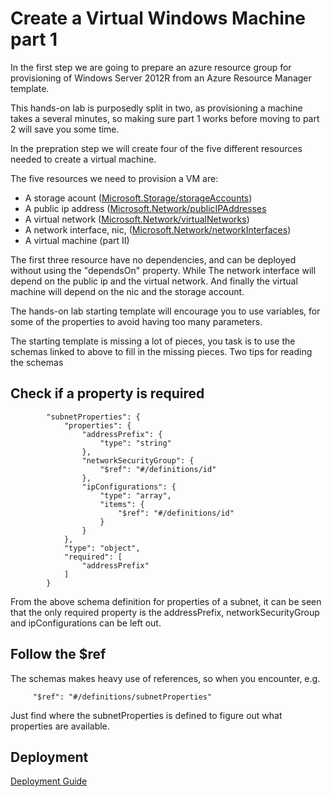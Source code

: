 # Create a Virtual Windows Machine part 1

In the first step we are going to prepare an azure resource group for provisioning of Windows Server 2012R from an Azure Resource Manager template. 

This hands-on lab is purposedly split in two, as provisioning a machine takes a several minutes, so making sure part 1 works before moving to part 2 will save you some time. 

In the prepration step we will create four of the five different resources needed to create a virtual machine.  

The five resources we need to provision a VM are:

- A storage acount ([Microsoft.Storage/storageAccounts](https://github.com/Azure/azure-resource-manager-schemas/blob/master/schemas/2015-08-01/Microsoft.Storage.json))
- A public ip address ([Microsoft.Network/publicIPAddresses](https://github.com/Azure/azure-resource-manager-schemas/blob/master/schemas/2015-08-01/Microsoft.Network.json#L24-L58)
- A virtual network ([Microsoft.Network/virtualNetworks](https://github.com/Azure/azure-resource-manager-schemas/blob/master/schemas/2015-08-01/Microsoft.Network.json#L209-L248))
- A network interface, nic, ([Microsoft.Network/networkInterfaces](https://github.com/Azure/azure-resource-manager-schemas/blob/master/schemas/2015-08-01/Microsoft.Network.json#L107-L159))
- A virtual machine (part II)

The first three resource have no dependencies, and can be deployed without using the "dependsOn" property. While The network interface will depend on the public ip and the virtual network. And finally the virtual machine will depend on the nic and the storage account.

The hands-on lab starting template will encourage you to use variables, for some of the properties to avoid having too many parameters.

The starting template is missing a lot of pieces, you task is to use the schemas linked to above to fill in the missing pieces. Two tips for reading the schemas

## Check if a property is required
```
        "subnetProperties": {
            "properties": {
                "addressPrefix": {
                    "type": "string"
                },
                "networkSecurityGroup": {
                    "$ref": "#/definitions/id"
                },
                "ipConfigurations": {
                    "type": "array",
                    "items": {
                        "$ref": "#/definitions/id"
                    }
                }
            },
            "type": "object",
            "required": [
                "addressPrefix"
            ]
        }
```
From the above schema definition for properties of a subnet, it can be seen that the only required property is the addressPrefix, networkSecurityGroup and ipConfigurations can be left out. 

## Follow the $ref
The schemas makes heavy use of references, so when you encounter, e.g.
```
 	 "$ref": "#/definitions/subnetProperties"
``` 
Just find where the subnetProperties is defined to figure out what properties are available.  

## Deployment
[Deployment Guide](../docs/deployment.md)   
